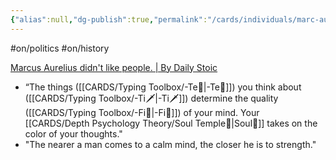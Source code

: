 ```yaml
---
{"alias":null,"dg-publish":true,"permalink":"/cards/individuals/marc-aurele/","dgPassFrontmatter":true,"noteIcon":"1","created":"2022-12-25T14:31:16.293+01:00","updated":"2023-05-28T12:55:58.091+02:00"}
---
```


 #on/politics #on/history 

[Marcus Aurelius didn't like people. | By Daily Stoic](https://www.facebook.com/watch/?ref=saved&v=172503052358068)

- “The things ([[CARDS/Typing Toolbox/-Te🏹\|-Te🏹]]) you think about ([[CARDS/Typing Toolbox/-Ti🗡️\|-Ti🗡️]]) determine the quality ([[CARDS/Typing Toolbox/-Fi🧭\|-Fi🧭]]) of your mind. Your [[CARDS/Depth Psychology Theory/Soul Temple👤\|Soul👤]] takes on the color of your thoughts."
- "The nearer a man comes to a calm mind, the closer he is to strength."
